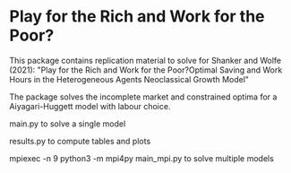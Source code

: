 # Play for the Rich and Work for the Poor? 


This package contains replication material to solve for Shanker and Wolfe (2021): "Play for the Rich and Work for the Poor?Optimal Saving and Work Hours in the Heterogeneous Agents Neoclassical Growth Model"

The package solves the incomplete market and constrained optima for a Aiyagari-Huggett model with labour choice. 

main.py to solve a single model

results.py to compute tables and plots

mpiexec -n 9  python3 -m mpi4py main_mpi.py to solve multiple models 

